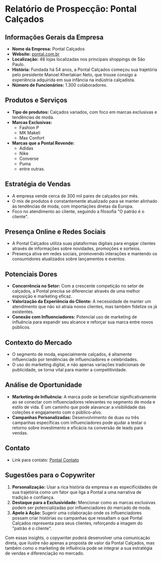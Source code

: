 # Relatório de Prospecção: Pontal Calçados

## Informações Gerais da Empresa
- **Nome da Empresa:** Pontal Calçados
- **Website:** [pontal.com.br](http://www.pontal.com.br/)
- **Localização:** 48 lojas localizadas nos principais shoppings de São Paulo.
- **História:** Fundada há 54 anos, a Pontal Calçados começou sua trajetória pelo presidente Manoel Kherlakian Neto, que trouxe consigo a experiência adquirida em sua infância na indústria calçadista.
- **Número de Funcionários:** 1.300 colaboradores.

## Produtos e Serviços
- **Tipo de produtos:** Calçados variados, com foco em marcas exclusivas e tendências de moda.
- **Marcas Exclusivas:** 
  - Fashion P
  - MK Makeli
  - Max Confort
- **Marcas que a Pontal Revende:**
  - Adidas
  - Nike
  - Converse
  - Puma
  - entre outras.

## Estratégia de Vendas
- A empresa vende cerca de 300 mil pares de calçados por mês.
- O mix de produtos é constantemente atualizado para se manter alinhado às tendências de moda, com importações diretas da Europa.
- Foco no atendimento ao cliente, seguindo a filosofia "O patrão é o cliente".

## Presença Online e Redes Sociais
- A Pontal Calçados utiliza suas plataformas digitais para engajar clientes através de informações sobre novidades, promoções e sorteios.
- Presença ativa em redes sociais, promovendo interações e mantendo os consumidores atualizados sobre lançamentos e eventos.

## Potenciais Dores
- **Concorrência no Setor:** Com a crescente competição no setor de calçados, a Pontal precisa se diferenciar através de uma melhor exposição e marketing eficaz.
- **Valorização da Experiência do Cliente:** A necessidade de manter um atendimento que não só atraia novos clientes, mas também fidelize os já existentes.
- **Conexão com Influenciadores:** Potencial uso de marketing de influência para expandir seu alcance e reforçar sua marca entre novos públicos.

## Contexto do Mercado
- O segmento de moda, especialmente calçados, é altamente influenciado por tendências de influenciadores e celebridades.
- O uso do marketing digital, e não apenas variações tradicionais de publicidade, se torna vital para manter a competitividade.

## Análise de Oportunidade
- **Marketing de Influência:** A marca pode se beneficiar significativamente ao se conectar com influenciadores relevantes no segmento de moda e estilo de vida. É um caminho que pode alavancar a visibilidade das coleções e engajamento com o público-alvo.
- **Campanhas Personalizadas:** Desenvolvimento de duas ou três campanhas específicas com influenciadores pode ajudar a testar o retorno sobre investimento e eficácia na conversão de leads para vendas.

## Contato
- Link para contato: [Pontal Contato](http://www.pontal.com.br/contato)
  
## Sugestões para o Copywriter
1. **Personalização:** Usar a rica história da empresa e as especificidades de sua trajetória como um fator que liga a Pontal a uma narrativa de tradição e confiança.
2. **Destaque para a Exclusividade:** Mencionar como as marcas exclusivas podem ser potencializadas por influenciadores do mercado de moda.
3. **Apelo à Ação:** Sugerir uma colaboração onde os influenciadores possam criar histórias ou campanhas que ressaltam o que Pontal Calçados representa para seus clientes, reforçando a imagem do "patrão é o cliente".

Com essas insights, o copywriter poderá desenvolver uma comunicação direta, que ilustre não apenas a proposta de valor da Pontal Calçados, mas também como o marketing de influência pode se integrar a sua estratégia de vendas e diferenciação no mercado.
